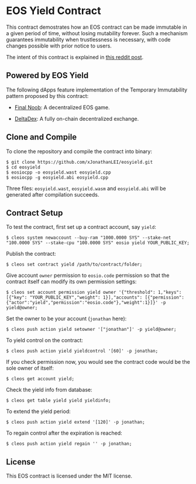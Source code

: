 # EOS Yield Contract

This contract demostrates how an EOS contract can be made immutable in a given period of time, without losing mutability forever. Such a mechanism guarantees immutability when trustlessness is necessary, with code changes possible with prior notice to users.

The intent of this contract is explained in [this reddit post](https://www.reddit.com/r/eos/comments/94zoch/demo_contract_for_temporary_immutability/).

## Powered by EOS Yield

The following dApps feature implementation of the Temporary Immutability pattern proposed by this contract:

- [Final Noob](https://github.com/erikajung/finalnoobcryptogame): A decentralized EOS game.

- [DeltaDex](https://deltadex.io): A fully on-chain decentralized exchange.

## Clone and Compile

To clone the repository and compile the contract into binary:

    $ git clone https://github.com/xJonathanLEI/eosyield.git
    $ cd eosyield
    $ eosiocpp -o eosyield.wast eosyield.cpp
    $ eosiocpp -g eosyield.abi eosyield.cpp

Three files: `eosyield.wast`, `eosyield.wasm` and `eosyield.abi` will be generated after compilation succeeds.

## Contract Setup

To test the contract, first set up a contract account, say `yield`:

    $ cleos system newaccount --buy-ram "1000.0000 SYS" --stake-net "100.0000 SYS" --stake-cpu "100.0000 SYS" eosio yield YOUR_PUBLIC_KEY;

Publish the contract:

    $ cleos set contract yield /path/to/contract/folder;

Give account `owner` permission to `eosio.code` permission so that the contract itself can modify its own permission settings:

    $ cleos set account permission yield owner '{"threshold": 1,"keys": [{"key": "YOUR_PUBLIC_KEY","weight": 1}],"accounts": [{"permission":{"actor":"yield","permission":"eosio.code"},"weight":1}]}' -p yield@owner;

Set the owner to be your account (`jonathan` here):

    $ cleos push action yield setowner '["jonathan"]' -p yield@owner;

To yield control on the contract:

    $ cleos push action yield yieldcontrol '[60]' -p jonathan;

If you check permission now, you would see the contract code would be the sole owner of itself:

    $ cleos get account yield;

Check the yield info from database:

    $ cleos get table yield yield yieldinfo;

To extend the yield period:

    $ cleos push action yield extend '[120]' -p jonathan;

To regain control after the expiration is reached:

    $ cleos push action yield regain '' -p jonathan;

## License

This EOS contract is licensed under the MIT license.
